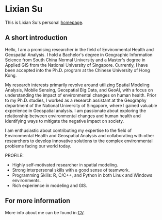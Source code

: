 # Lixian Su
This is Lixian Su's personal [homepage](https://.github.io/).

## A short introduction
Hello, I am a promising researcher in the field of Environmental Health and Geospatial Analysis. I hold a Bachelor's degree in Geographic Information Science from South China Normal University and a Master's degree in Applied GIS from the National University of Singapore. Currently, I have been accepted into the Ph.D. program at the Chinese University of Hong Kong.

My research interests primarily revolve around utilizing Spatial Modeling Analysis, Mobile Sensing, Geospatial Big Data, and GeoAI, with a focus on understanding the impact of environmental changes on human health. Prior to my Ph.D. studies, I worked as a research assistant at the Geography department of the National University of Singapore, where I gained valuable experience in Geospatial analysis. I am passionate about exploring the relationship between environmental changes and human health and identifying ways to mitigate the negative impact on society.

I am enthusiastic about contributing my expertise to the field of Environmental Health and Geospatial Analysis and collaborating with other researchers to develop innovative solutions to the complex environmental problems facing our world today.

PROFILE:
* Highly self-motivated researcher in spatial modeling. 
* Strong interpersonal skills with a good sense of teamwork.
* Programming Skills: R, C/C++, and Python in both Linux and Windows environments.
* Rich experience in modeling and GIS.

<div style="display: none">
## Selected Journal Publications
Jiang, Z., Sharma, A., & Johnson, F. (2021). Variable transformations in the spectral domain – Implications for hydrologic forecasting. *Journal of Hydrology*, 603, 126816. doi:https://doi.org/10.1016/J.JHYDROL.2021.126816

Jiang, Z., Rashid, M. M., Johnson, F., & Sharma, A. (2020). A wavelet-based tool to modulate variance in predictors: An application to predicting drought anomalies. *Environmental Modelling & Software*, 135, 104907. doi:https://doi.org/10.1016/j.envsoft.2020.104907

Jiang, Z., Sharma, A., & Johnson, F. (2020). Refining Predictor Spectral Representation Using Wavelet Theory for Improved Natural System Modeling. *Water Resources Research*, 56(3), e2019WR026962. doi:https://doi.org/10.1029/2019WR026962

Jiang, Z., Sharma, A., & Johnson, F. (2019). Assessing the sensitivity of hydro-climatological change detection methods to model uncertainty and bias. *Advances in Water Resources*, 134, 103430. doi:https://doi.org/10.1016/j.advwatres.2019.103430

Jiang, Z., Raghavan, S. V., Hur, J., Sun, Y., Liong, S.-Y., Nguyen, V. Q., & Van Pham Dang, T. (2019). Future changes in rice yields over the Mekong River Delta due to climate change-Alarming or alerting? *Theoretical and Applied Climatology*, 137(1), 545-555. doi:https://doi.org/10.1007/s00704-018-2617-z
</div>

## For more information
More info about me can be found in [CV](https://lixiansu.github.io/cv/).

